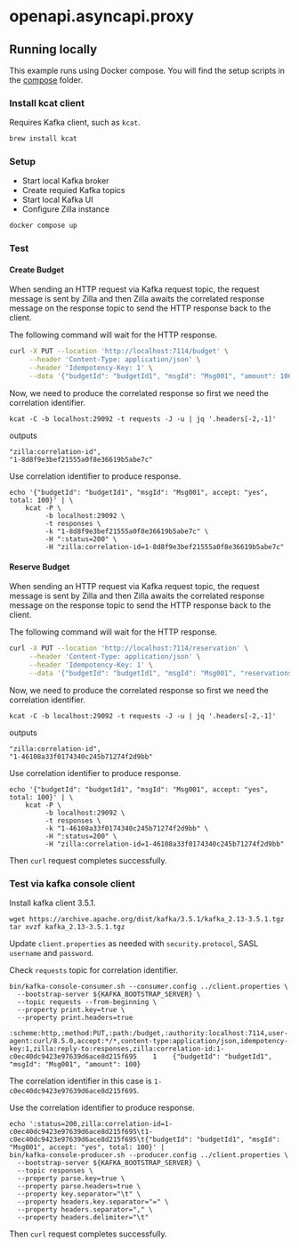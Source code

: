 # openapi.asyncapi.proxy
## Running locally

This example runs using Docker compose. You will find the setup scripts in the [compose](./docker/compose) folder.

### Install kcat client

Requires Kafka client, such as `kcat`.

```bash
brew install kcat
```

### Setup

- Start local Kafka broker
- Create requied Kafka topics
- Start local Kafka UI
- Configure Zilla instance

```bash
docker compose up 
```

### Test

#### Create Budget
When sending an HTTP request via Kafka request topic, the request message is sent by Zilla and then Zilla awaits the correlated response message on the response topic to send the HTTP response back to the client.

The following command will wait for the HTTP response.
```bash
curl -X PUT --location 'http://localhost:7114/budget' \
     --header 'Content-Type: application/json' \
     --header 'Idempotency-Key: 1' \
     --data '{"budgetId": "budgetId1", "msgId": "Msg001", "amount": 100}'
```
Now, we need to produce the correlated response so first we need the correlation identifier.
```
kcat -C -b localhost:29092 -t requests -J -u | jq '.headers[-2,-1]'
```
outputs
```
"zilla:correlation-id",
"1-8d8f9e3bef21555a0f8e36619b5abe7c"
```
Use correlation identifier to produce response.
```
echo '{"budgetId": "budgetId1", "msgId": "Msg001", accept: "yes", total: 100}' | \
    kcat -P \
         -b localhost:29092 \
         -t responses \
         -k "1-8d8f9e3bef21555a0f8e36619b5abe7c" \
         -H ":status=200" \
         -H "zilla:correlation-id=1-8d8f9e3bef21555a0f8e36619b5abe7c"
```

#### Reserve Budget
When sending an HTTP request via Kafka request topic, the request message is sent by Zilla and then Zilla awaits the correlated response message on the response topic to send the HTTP response back to the client.

The following command will wait for the HTTP response.
```bash
curl -X PUT --location 'http://localhost:7114/reservation' \
     --header 'Content-Type: application/json' \
     --header 'Idempotency-Key: 1' \
     --data '{"budgetId": "budgetId1", "msgId": "Msg001", "reservations": [ "amount": 60, "amount": 40 ]}'
```
Now, we need to produce the correlated response so first we need the correlation identifier.
```
kcat -C -b localhost:29092 -t requests -J -u | jq '.headers[-2,-1]'
```
outputs
```
"zilla:correlation-id",
"1-46108a33f0174340c245b71274f2d9bb"
```
Use correlation identifier to produce response.
```
echo '{"budgetId": "budgetId1", "msgId": "Msg001", accept: "yes", total: 100}' | \
    kcat -P \
         -b localhost:29092 \
         -t responses \
         -k "1-46108a33f0174340c245b71274f2d9bb" \
         -H ":status=200" \
         -H "zilla:correlation-id=1-46108a33f0174340c245b71274f2d9bb"
```
Then `curl` request completes successfully.

### Test via kafka console client

Install kafka client 3.5.1.
```
wget https://archive.apache.org/dist/kafka/3.5.1/kafka_2.13-3.5.1.tgz
tar xvzf kafka_2.13-3.5.1.tgz
```

Update `client.properties` as needed with `security.protocol`, SASL `username` and `password`.

Check `requests` topic for correlation identifier.
```
bin/kafka-console-consumer.sh --consumer.config ../client.properties \
  --bootstrap-server ${KAFKA_BOOTSTRAP_SERVER} \
  --topic requests --from-beginning \
  --property print.key=true \
  --property print.headers=true
```
```
:scheme:http,:method:PUT,:path:/budget,:authority:localhost:7114,user-agent:curl/8.5.0,accept:*/*,content-type:application/json,idempotency-key:1,zilla:reply-to:responses,zilla:correlation-id:1-c0ec40dc9423e97639d6ace8d215f695    1    {"budgetId": "budgetId1", "msgId": "Msg001", "amount": 100}
```
The correlation identifier in this case is `1-c0ec40dc9423e97639d6ace8d215f695`.

Use the correlation identifier to produce response.
```
echo ':status=200,zilla:correlation-id=1-c0ec40dc9423e97639d6ace8d215f695\t1-c0ec40dc9423e97639d6ace8d215f695\t{"budgetId": "budgetId1", "msgId": "Msg001", accept: "yes", total: 100}' |
bin/kafka-console-producer.sh --producer.config ../client.properties \
  --bootstrap-server ${KAFKA_BOOTSTRAP_SERVER} \
  --topic responses \
  --property parse.key=true \
  --property parse.headers=true \
  --property key.separator="\t" \
  --property headers.key.separator="=" \
  --property headers.separator="," \
  --property headers.delimiter="\t"
```
Then `curl` request completes successfully.